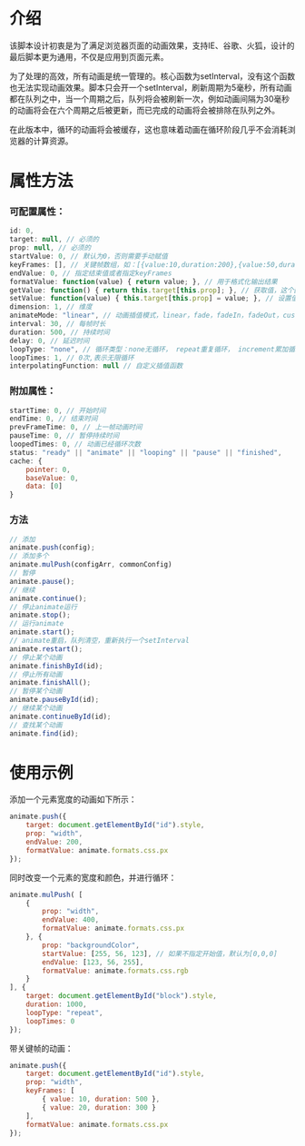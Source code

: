 # 介绍
该脚本设计初衷是为了满足浏览器页面的动画效果，支持IE、谷歌、火狐，设计的最后脚本更为通用，不仅是应用到页面元素。

为了处理的高效，所有动画是统一管理的。核心函数为setInterval，没有这个函数也无法实现动画效果。脚本只会开一个setInterval，刷新周期为5毫秒，所有动画都在队列之中，当一个周期之后，队列将会被刷新一次，例如动画间隔为30毫秒的动画将会在六个周期之后被更新，而已完成的动画将会被排除在队列之外。

在此版本中，循环的动画将会被缓存，这也意味着动画在循环阶段几乎不会消耗浏览器的计算资源。

# 属性方法

### 可配置属性：
``` javascript
id: 0,
target: null, // 必须的
prop: null, // 必须的
startValue: 0, // 默认为0，否则需要手动赋值
keyFrames: [], // 关键帧数组，如：[{value:10,duration:200},{value:50,duration:100}]
endValue: 0, // 指定结束值或者指定keyFrames
formatValue: function(value) { return value; }, // 用于格式化输出结果
getValue: function() { return this.target[this.prop]; }, // 获取值，这个函数实际上可能并没有用到
setValue: function(value) { this.target[this.prop] = value; }, // 设置值
dimension: 1, // 维度
animateMode: "linear", // 动画插值模式，linear，fade，fadeIn，fadeOut，custom（规定使用自定插值函数）
interval: 30, // 每帧时长
duration: 500, // 持续时间
delay: 0, // 延迟时间
loopType: "none", // 循环类型：none无循环， repeat重复循环， increment累加循环，reverse反向循环
loopTimes: 1, // 0次,表示无限循环
interpolatingFunction: null // 自定义插值函数
```
### 附加属性：
``` javascript
startTime: 0, // 开始时间
endTime: 0, // 结束时间
prevFrameTime: 0, // 上一帧动画时间
pauseTime: 0, // 暂停持续时间
loopedTimes: 0, // 动画已经循环次数
status: "ready" || "animate" || "looping" || "pause" || "finished",
cache: {
	pointer: 0,
	baseValue: 0,
	data: [0]
}
```
### 方法
``` javascript
// 添加
animate.push(config);
// 添加多个
animate.mulPush(configArr, commonConfig)
// 暂停
animate.pause();
// 继续
animate.continue();
// 停止animate运行
animate.stop();
// 运行animate
animate.start();
// animate重启，队列清空，重新执行一个setInterval
animate.restart();
// 停止某个动画
animate.finishById(id);
// 停止所有动画
animate.finishAll();
// 暂停某个动画
animate.pauseById(id);
// 继续某个动画
animate.continueById(id);
// 查找某个动画
animate.find(id);
```
# 使用示例
添加一个元素宽度的动画如下所示：
``` javascript
animate.push({
    target: document.getElementById("id").style,
    prop: "width",
    endValue: 200,
    formatValue: animate.formats.css.px
});
```
同时改变一个元素的宽度和颜色，并进行循环：
``` javascript
animate.mulPush( [
    {
        prop: "width",
        endValue: 400,
        formatValue: animate.formats.css.px
    }, {
        prop: "backgroundColor",
        startValue: [255, 56, 123], // 如果不指定开始值，默认为[0,0,0]
        endValue: [123, 56, 255],
        formatValue: animate.formats.css.rgb
    }
], {
    target: document.getElementById("block").style,
    duration: 1000,
    loopType: "repeat",
    loopTimes: 0
});
```
带关键帧的动画：
``` javascript
animate.push({
    target: document.getElementById("id").style,
    prop: "width",
	keyFrames: [
		{ value: 10, duration: 500 },
		{ value: 20, duration: 300 }
	],
    formatValue: animate.formats.css.px
});
```